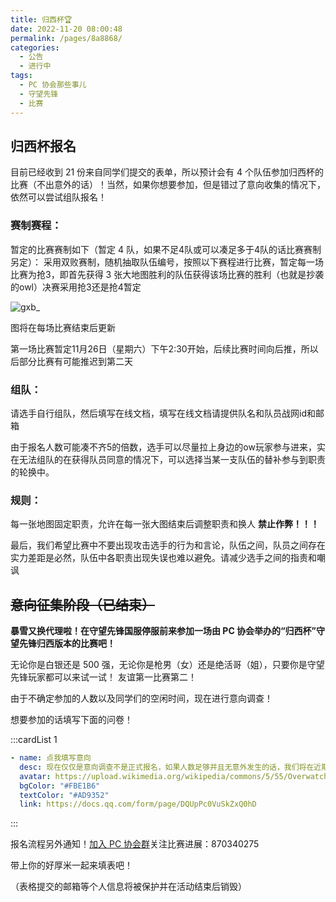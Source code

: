 ```yaml
---
title: 归西杯🏆
date: 2022-11-20 08:00:48
permalink: /pages/8a8868/
categories:
  - 公告
  - 进行中
tags:
  - PC 协会那些事儿
  - 守望先锋
  - 比赛
---
```

## 归西杯报名

目前已经收到 21 份来自同学们提交的表单，所以预计会有 4 个队伍参加归西杯的比赛（不出意外的话）！当然，如果你想要参加，但是错过了意向收集的情况下，依然可以尝试组队报名！

### 赛制赛程：

暂定的比赛赛制如下（暂定 4 队，如果不足4队或可以凑足多于4队的话比赛赛制另定）：
采用双败赛制，随机抽取队伍编号，按照以下赛程进行比赛，暂定每一场比赛为抢3，即首先获得 3 张大地图胜利的队伍获得该场比赛的胜利（也就是抄袭的owl）决赛采用抢3还是抢4暂定

![gxb_](https://cdn.staticaly.com/gh/CQNU-PC/pc-img@master/mackenia/归西杯/gxb_.3p93170izea0.svg)

图将在每场比赛结束后更新

第一场比赛暂定11月26日（星期六）下午2:30开始，后续比赛时间向后推，所以后部分比赛有可能推迟到第二天

### 组队：

请选手自行组队，然后填写在线文档，填写在线文档请提供队名和队员战网id和邮箱

由于报名人数可能凑不齐5的倍数，选手可以尽量拉上身边的ow玩家参与进来，实在无法组队的在获得队员同意的情况下，可以选择当某一支队伍的替补参与到职责的轮换中。

### 规则：

每一张地图固定职责，允许在每一张大图结束后调整职责和换人
**禁止作弊！！！**

最后，我们希望比赛中不要出现攻击选手的行为和言论，队伍之间，队员之间存在实力差距是必然，队伍中各职责出现失误也难以避免。请减少选手之间的指责和嘲讽

## ~~意向征集阶段（已结束）~~

**暴雪又换代理啦！在守望先锋国服停服前来参加一场由 PC 协会举办的“归西杯”守望先锋归西版本的比赛吧！**

无论你是白银还是 500 强，无论你是枪男（女）还是绝活哥（姐），只要你是守望先锋玩家都可以来试一试！
友谊第一比赛第二！

由于不确定参加的人数以及同学们的空闲时间，现在进行意向调查！

想要参加的话填写下面的问卷！

:::cardList 1

```yaml
- name: 点我填写意向
  desc: 现在仅仅是意向调查不是正式报名，如果人数足够并且无意外发生的话，我们将在近期举办比赛！（人数不够那比赛就和守望先锋国服一起归西了）
  avatar: https://upload.wikimedia.org/wikipedia/commons/5/55/Overwatch_circle_logo.svg
  bgColor: "#FBE1B6"
  textColor: "#AD9352"
  link: https://docs.qq.com/form/page/DQUpPc0VuSkZxQ0hD
```

:::

报名流程另外通知！[加入 PC 协会群](https://jq.qq.com/?_wv=1027&k=muINpwxh)关注比赛进展：870340275

带上你的好厚米一起来填表吧！

（表格提交的邮箱等个人信息将被保护并在活动结束后销毁）

